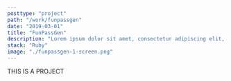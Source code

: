 ```yaml
---
posttype: "project"
path: "/work/funpassgen"
date: "2019-03-01"
title: "FunPassGen"
description: "Lorem ipsum dolor sit amet, consectetur adipiscing elit, sed do eiusmod tempor incididunt ut labore et dolore magna aliqua. Ut enim ad minim veniam, quis nostrud exercitation ullamco laboris nisi ut aliquip ex ea commodo consequat."
stack: "Ruby"
image: "./funpassgen-1-screen.png"
---
```


THIS IS A PROJECT